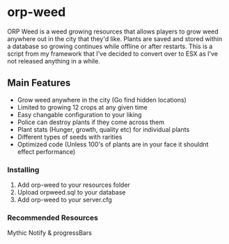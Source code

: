 # orp-weed

ORP Weed is a weed growing resources that allows players to grow weed anywhere out in the city that they'd like. Plants are saved and stored within a database so growing continues while offline or after restarts.
This is a script from my framework that I've decided to convert over to ESX as I've not released anything in a while.

## Main Features
* Grow weed anywhere in the city (Go find hidden locations)
* Limited to growing 12 crops at any given time
* Easy changable configuration to your liking
* Police can destroy plants if they come across them
* Plant stats (Hunger, growth, quality etc) for individual plants
* Different types of seeds with rarities
* Optimized code (Unless 100's of plants are in your face it shouldnt effect performance)

### Installing
1. Add orp-weed to your resources folder
2. Upload orpweed.sql to your database
3. Add orp-weed to your server.cfg

### Recommended Resources
Mythic Notify & progressBars
